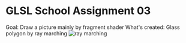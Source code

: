 # GLSL School Assignment 03
Goal: Draw a picture mainly by fragment shader
What's created: Glass polygon by ray marching
![ray marching](/assets/img/keyshot.png/)

